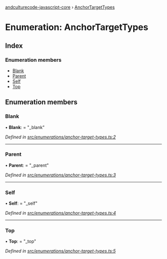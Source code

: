 [andculturecode-javascript-core](../README.md) › [AnchorTargetTypes](anchortargettypes.md)

# Enumeration: AnchorTargetTypes

## Index

### Enumeration members

* [Blank](anchortargettypes.md#blank)
* [Parent](anchortargettypes.md#parent)
* [Self](anchortargettypes.md#self)
* [Top](anchortargettypes.md#top)

## Enumeration members

###  Blank

• **Blank**: = "_blank"

*Defined in [src/enumerations/anchor-target-types.ts:2](https://github.com/AndcultureCode/AndcultureCode.JavaScript.Core/blob/c3f484e/src/enumerations/anchor-target-types.ts#L2)*

___

###  Parent

• **Parent**: = "_parent"

*Defined in [src/enumerations/anchor-target-types.ts:3](https://github.com/AndcultureCode/AndcultureCode.JavaScript.Core/blob/c3f484e/src/enumerations/anchor-target-types.ts#L3)*

___

###  Self

• **Self**: = "_self"

*Defined in [src/enumerations/anchor-target-types.ts:4](https://github.com/AndcultureCode/AndcultureCode.JavaScript.Core/blob/c3f484e/src/enumerations/anchor-target-types.ts#L4)*

___

###  Top

• **Top**: = "_top"

*Defined in [src/enumerations/anchor-target-types.ts:5](https://github.com/AndcultureCode/AndcultureCode.JavaScript.Core/blob/c3f484e/src/enumerations/anchor-target-types.ts#L5)*
